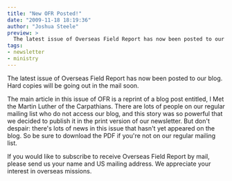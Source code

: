 ```yaml
---
title: "New OFR Posted!"
date: "2009-11-18 18:19:36"
author: "Joshua Steele"
preview: >
  The latest issue of Overseas Field Report has now been posted to our blog. Hard copies will be going out in the mail soon.
tags:
- newsletter
- ministry
---
```


The latest issue of <nuxt-link to="/archives/">Overseas Field Report</nuxt-link> has now been posted to our blog. Hard copies will be going out in the mail soon.

<article-callout content="OFR_Oct-Dec_2009.pdf" :download="true" />

The main article in this issue of OFR is a reprint of a blog post entitled, <nuxt-link to="/blog/2009-06-10-father-stepan/">I Met the Martin Luther of the Carpathians</nuxt-link>. There are lots of people on our regular mailing list who do not access our blog, and this story was so powerful that we decided to publish it in the print version of our newsletter. But don't despair: there's lots of news in this issue that hasn't yet appeared on the blog. So be sure to download the PDF if you're not on our regular mailing list.

If you would like to subscribe to receive Overseas Field Report by mail, please <nuxt-link to="/contact/">send us your name and US mailing address</nuxt-link>. We appreciate your interest in overseas missions.

